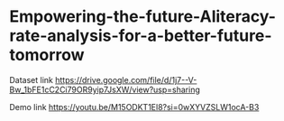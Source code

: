 # Empowering-the-future-Aliteracy-rate-analysis-for-a-better-future-tomorrow

Dataset link  https://drive.google.com/file/d/1j7--V-Bw_1bFE1cC2Ci79OR9yip7JsXW/view?usp=sharing

Demo link
https://youtu.be/M15ODKT1El8?si=0wXYVZSLW1ocA-B3
